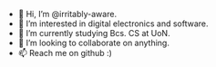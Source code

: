 - 👋 Hi, I’m @irritably-aware.
- 👀 I’m interested in digital electronics and software.
- 🌱 I’m currently studying Bcs. CS at UoN.
- 💞️ I’m looking to collaborate on anything.
- 📫 Reach me on github :)
